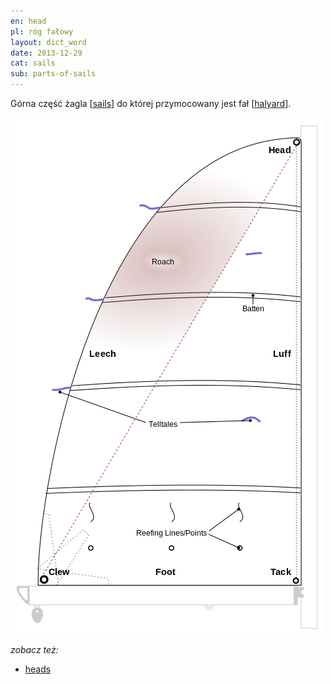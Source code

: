 ```yaml
---
en: head
pl: róg fałowy
layout: dict_word
date: 2013-12-29
cat: sails
sub: parts-of-sails
---
```


Górna część żagla [[sails](/dict/sails.html)] do której przymocowany jest fał [[halyard](/dict/halyard.html)].

![części żagla](/img/dict/parts_of_a_sail.png)


*zobacz też:*

* [heads](/dict/heads.html)
